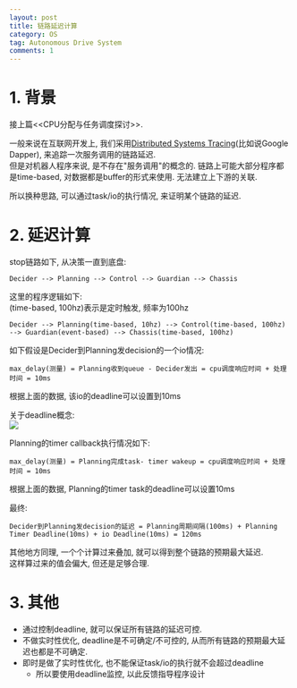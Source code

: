 ```yaml
---
layout: post
title: 链路延迟计算
category: OS
tag: Autonomous Drive System
comments: 1
---
```


# 1. 背景

接上篇<<CPU分配与任务调度探讨>>.

一般来说在互联网开发上, 我们采用[Distributed Systems Tracing](https://research.google.com/archive/papers/dapper-2010-1.pdf)(比如说Google Dapper), 来追踪一次服务调用的链路延迟.  
但是对机器人程序来说, 是不存在"服务调用"的概念的. 链路上可能大部分程序都是time-based, 对数据都是buffer的形式来使用. 无法建立上下游的关联.  

所以换种思路, 可以通过task/io的执行情况, 来证明某个链路的延迟.  


# 2. 延迟计算


stop链路如下, 从决策一直到底盘:
````
Decider --> Planning --> Control --> Guardian --> Chassis
````

这里的程序逻辑如下:  
(time-based, 100hz)表示是定时触发, 频率为100hz
````
Decider --> Planning(time-based, 10hz) --> Control(time-based, 100hz) --> Guardian(event-based) --> Chassis(time-based, 100hz)
````

如下假设是Decider到Planning发decision的一个io情况:
````
max_delay(测量) = Planning收到queue - Decider发出 = cpu调度响应时间 + 处理时间 = 10ms
````
根据上面的数据, 该io的deadline可以设置到10ms

关于deadline概念:  
![](https://img-blog.csdn.net/20150906162929354)


Planning的timer callback执行情况如下:
```
max_delay(测量) = Planning完成task- timer wakeup = cpu调度响应时间 + 处理时间 = 10ms
```
根据上面的数据, Planning的timer task的deadline可以设置10ms




最终: 
```
Decider到Planning发decision的延迟 = Planning周期间隔(100ms) + Planning Timer Deadline(10ms) + io Deadline(10ms) = 120ms
```

其他地方同理, 一个个计算过来叠加, 就可以得到整个链路的预期最大延迟.  
这样算过来的值会偏大, 但还是足够合理.

# 3. 其他

* 通过控制deadline, 就可以保证所有链路的延迟可控.
* 不做实时性优化, deadline是不可确定/不可控的, 从而所有链路的预期最大延迟也都是不可确定.
* 即时是做了实时性优化, 也不能保证task/io的执行就不会超过deadline
    * 所以要使用deadline监控, 以此反馈指导程序设计

